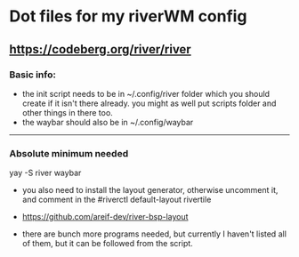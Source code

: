 # Dot files for my riverWM config
https://codeberg.org/river/river
---
### Basic info:
- the init script needs to be in ~/.config/river folder which you should create if it isn't there already. you might as well put scripts folder and other things in there too.
- the waybar should also be in ~/.config/waybar

---
### Absolute minimum needed
yay -S river waybar

- you also need to install the layout generator, otherwise uncomment it, and comment in the #riverctl default-layout rivertile
- https://github.com/areif-dev/river-bsp-layout

- there are bunch more programs needed, but currently I haven't listed all of them, but it can be followed from the script.
